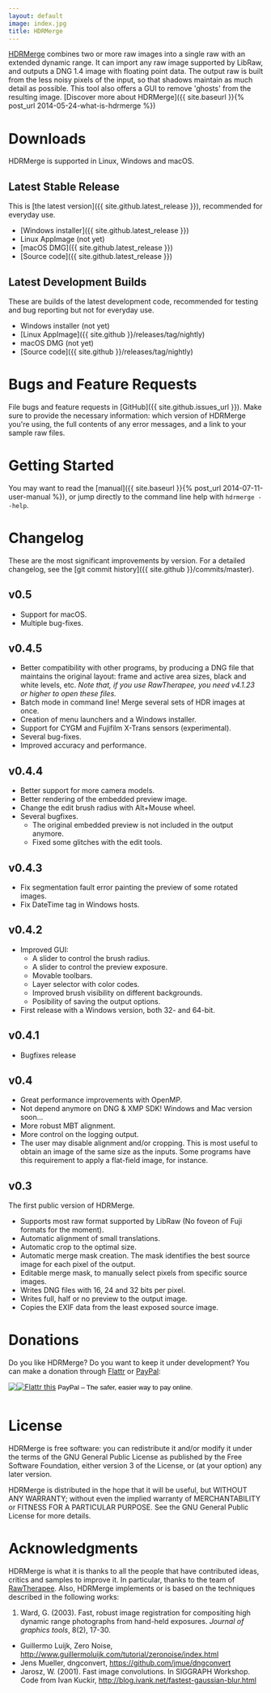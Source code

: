 ```yaml
---
layout: default
image: index.jpg
title: HDRMerge
---
```

[HDRMerge](https://github.com/jcelaya/hdrmerge) combines two or more raw images into a single raw with an extended dynamic range. It can import any raw image supported by LibRaw, and outputs a DNG 1.4 image with floating point data. The output raw is built from the less noisy pixels of the input, so that shadows maintain as much detail as possible. This tool also offers a GUI to remove 'ghosts' from the resulting image. [Discover more about HDRMerge]({{ site.baseurl }}{% post_url 2014-05-24-what-is-hdrmerge %})


# Downloads

HDRMerge is supported in Linux, Windows and macOS.

## Latest Stable Release

This is [the latest version]({{ site.github.latest_release }}), recommended for everyday use.

* [Windows installer]({{ site.github.latest_release }})
* Linux AppImage (not yet)
* [macOS DMG]({{ site.github.latest_release }})
* [Source code]({{ site.github.latest_release }})

## Latest Development Builds

These are builds of the latest development code, recommended for testing and bug reporting but not for everyday use.

* Windows installer (not yet)
* [Linux AppImage]({{ site.github }}/releases/tag/nightly)
* macOS DMG (not yet)
* [Source code]({{ site.github }}/releases/tag/nightly)

# Bugs and Feature Requests

File bugs and feature requests in [GitHub]({{ site.github.issues_url }}). Make sure to provide the necessary information: which version of HDRMerge you're using, the full contents of any error messages, and a link to your sample raw files.


# Getting Started

You may want to read the [manual]({{ site.baseurl }}{% post_url 2014-07-11-user-manual %}), or jump directly to the command line help with `hdrmerge --help`.


# Changelog

These are the most significant improvements by version. For a detailed changelog, see the [git commit history]({{ site.github }}/commits/master).

## v0.5

* Support for macOS.
* Multiple bug-fixes.

## v0.4.5

* Better compatibility with other programs, by producing a DNG file that maintains the original layout: frame and active area sizes, black and white levels, etc. *Note that, if you use RawTherapee, you need v4.1.23 or higher to open these files.*
* Batch mode in command line! Merge several sets of HDR images at once.
* Creation of menu launchers and a Windows installer.
* Support for CYGM and Fujifilm X-Trans sensors (experimental).
* Several bug-fixes.
* Improved accuracy and performance.

## v0.4.4

* Better support for more camera models.
* Better rendering of the embedded preview image.
* Change the edit brush radius with Alt+Mouse wheel.
* Several bugfixes.
  * The original embedded preview is not included in the output anymore.
  * Fixed some glitches with the edit tools.

## v0.4.3

* Fix segmentation fault error painting the preview of some rotated images.
* Fix DateTime tag in Windows hosts.

## v0.4.2

* Improved GUI:
  * A slider to control the brush radius.
  * A slider to control the preview exposure.
  * Movable toolbars.
  * Layer selector with color codes.
  * Improved brush visibility on different backgrounds.
  * Posibility of saving the output options.
* First release with a Windows version, both 32- and 64-bit.

## v0.4.1

* Bugfixes release

## v0.4

* Great performance improvements with OpenMP.
* Not depend anymore on DNG & XMP SDK! Windows and Mac version soon...
* More robust MBT alignment.
* More control on the logging output.
* The user may disable alignment and/or cropping. This is most useful to obtain an image of the same size as the inputs. Some programs have this requirement to apply a flat-field image, for instance.

## v0.3

The first public version of HDRMerge.

* Supports most raw format supported by LibRaw (No foveon of Fuji formats for the moment).
* Automatic alignment of small translations.
* Automatic crop to the optimal size.
* Automatic merge mask creation. The mask identifies the best source image for each pixel of the output.
* Editable merge mask, to manually select pixels from specific source images.
* Writes DNG files with 16, 24 and 32 bits per pixel.
* Writes full, half or no preview to the output image.
* Copies the EXIF data from the least exposed source image.


# Donations

Do you like HDRMerge? Do you want to keep it under development? You can make a donation through [Flattr](https://flattr.com/) or [PayPal](https://www.paypal.com/):

<form action="https://www.paypal.com/cgi-bin/webscr" method="post" target="_top" style="margin: 0; padding: 0;">
	<a href="https://flattr.com/submit/auto?user_id=jcelaya&url=http%3A%2F%2Fjcelaya.github.io%2Fhdrmerge%2F&title=HDRMerge" target="_blank" style="border: 0px">
    	<img src="//api.flattr.com/button/flattr-badge-large.png" alt="Flattr this" title="Flattr this" style="padding-bottom: 12px;" border="0"></a> 
    <input type="hidden" name="cmd" value="_s-xclick">
    <input type="hidden" name="hosted_button_id" value="AB3CAVRH4S24C">
    <input type="image" src="https://www.paypalobjects.com/en_GB/i/btn/btn_donate_LG.gif" border="0" name="submit"
        alt="PayPal – The safer, easier way to pay online." style="display: inline;">
    <img alt="" border="0" src="https://www.paypalobjects.com/es_ES/i/scr/pixel.gif" width="1" height="1">
</form>


# License

HDRMerge is free software: you can redistribute it and/or modify it under the terms of the GNU General Public License as published by the Free Software Foundation, either version 3 of the License, or (at your option) any later version.

HDRMerge is distributed in the hope that it will be useful, but WITHOUT ANY WARRANTY; without even the implied warranty of MERCHANTABILITY or FITNESS FOR A PARTICULAR PURPOSE. See the GNU General Public License for more details.


# Acknowledgments

HDRMerge is what it is thanks to all the people that have contributed ideas, critics and samples to improve it. In particular, thanks to the team of [RawTherapee](http://rawtherapee.com/). Also, HDRMerge implements or is based on the techniques described in the following works:

1. Ward, G. (2003). Fast, robust image registration for compositing high dynamic range photographs from hand-held exposures. *Journal of graphics tools*, 8(2), 17-30.
+  Guillermo Luijk, Zero Noise, <http://www.guillermoluijk.com/tutorial/zeronoise/index.html>
+  Jens Mueller, dngconvert, <https://github.com/jmue/dngconvert>
+  Jarosz, W. (2001). Fast image convolutions. In SIGGRAPH Workshop. Code from Ivan Kuckir, <http://blog.ivank.net/fastest-gaussian-blur.html>
